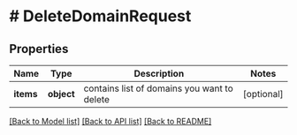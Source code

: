 # # DeleteDomainRequest

## Properties

Name | Type | Description | Notes
------------ | ------------- | ------------- | -------------
**items** | **object** | contains list of domains you want to delete | [optional]

[[Back to Model list]](../../README.md#models) [[Back to API list]](../../README.md#endpoints) [[Back to README]](../../README.md)
